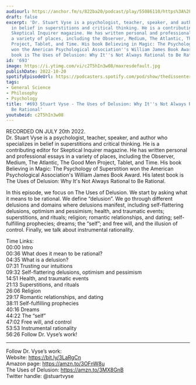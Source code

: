 ```yaml
---
audiourl: https://anchor.fm/s/822ba20/podcast/play/55086110/https%3A%2F%2Fd3ctxlq1ktw2nl.cloudfront.net%2Fstaging%2F2022-6-20%2Fb9912829-3da6-f47e-6b84-79ab0e6ab718.m4a
draft: false
excerpt: 'Dr. Stuart Vyse is a psychologist, teacher, speaker, and author who specializes
  in belief in superstitions and critical thinking. He is a contributing editor for
  Skeptical Inquirer magazine. He has written personal and professional essays in
  a variety of places, including the Observer, Medium, The Atlantic, The Good Men
  Project, Tablet, and Time. His book Believing in Magic: The Psychology of Superstition
  won the American Psychological Association''s William James Book Award. His latest
  book is The Uses of Delusion: Why It''s Not Always Rational to Be Rational.'
id: '693'
image: https://i.ytimg.com/vi/c2T5hIn3w08/maxresdefault.jpg
publishDate: 2022-10-20
spotifyEpisodeUrl: https://podcasters.spotify.com/pod/show/thedissenter/episodes/693-Stuart-Vyse---The-Uses-of-Delusion-Why-Its-Not-Always-Rational-to-Be-Rational-e1lfjiu
tags:
- General Science
- Philosophy
- Psychology
title: '#693 Stuart Vyse - The Uses of Delusion: Why It''s Not Always Rational to
  Be Rational'
youtubeid: c2T5hIn3w08
---
```

<div class="timelinks">

RECORDED ON JULY 20th 2022.  
Dr. Stuart Vyse is a psychologist, teacher, speaker, and author who specializes in belief in superstitions and critical thinking. He is a contributing editor for Skeptical Inquirer magazine. He has written personal and professional essays in a variety of places, including the Observer, Medium, The Atlantic, The Good Men Project, Tablet, and Time. His book Believing in Magic: The Psychology of Superstition won the American Psychological Association's William James Book Award. His latest book is The Uses of Delusion: Why It's Not Always Rational to Be Rational.

In this episode, we focus on The Uses of Delusion. We start by asking what it means to be rational. We define “delusion”. We go through different delusions and domains where delusions manifest, including self-flattering delusions, optimism and pessimism; health, and traumatic events; superstitions, and rituals; religion; romantic relationships, and dating; self-fulfilling prophecies; dreams; the “self”; and free will, and the illusion of control. Finally, we talk about instrumental rationality.

Time Links:  
<time>00:00</time> Intro  
<time>00:36</time> What does it mean to be rational?  
<time>04:35</time> What is a delusion?  
<time>07:31</time> Trusting our intuitions  
<time>09:32</time> Self-flattering delusions, optimism and pessimism  
<time>14:51</time> Health, and traumatic events  
<time>21:13</time> Superstitions, and rituals  
<time>26:06</time> Religion  
<time>29:17</time> Romantic relationships, and dating  
<time>38:11</time> Self-fulfilling prophecies  
<time>40:16</time> Dreams  
<time>44:22</time> The “self”  
<time>47:02</time> Free will, and control  
<time>53:53</time> Instrumental rationality  
<time>56:26</time> Follow Dr. Vyse’s work!

---

Follow Dr. Vyse’s work:  
Website: https://bit.ly/3LaRgCn  
Amazon page: https://amzn.to/3OFnW8u  
The Uses of Delusion: https://amzn.to/3MX8GnB  
Twitter handle: @stuartvyse
</div>


